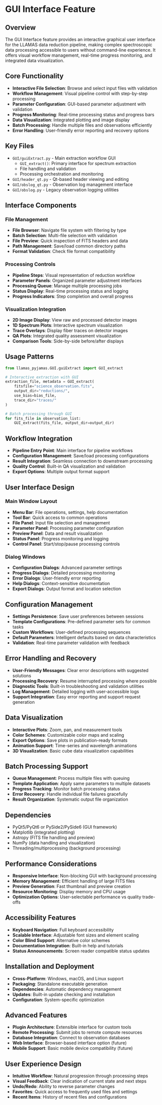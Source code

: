 # GUI Interface Feature

## Overview
The GUI Interface feature provides an interactive graphical user interface for the LLAMAS data reduction pipeline, making complex spectroscopic data processing accessible to users without command-line experience. It offers visual workflow management, real-time progress monitoring, and integrated data visualization.

## Core Functionality
- **Interactive File Selection**: Browse and select input files with validation
- **Workflow Management**: Visual pipeline control with step-by-step processing
- **Parameter Configuration**: GUI-based parameter adjustment with validation
- **Progress Monitoring**: Real-time processing status and progress bars
- **Data Visualization**: Integrated plotting and image display
- **Batch Processing**: Handle multiple files and observations efficiently
- **Error Handling**: User-friendly error reporting and recovery options

## Key Files
- `GUI/guiExtract.py` - Main extraction workflow GUI
  - `GUI_extract()`: Primary interface for spectrum extraction
  - File handling and validation
  - Processing orchestration and monitoring
- `GUI/header_qt.py` - Qt-based header viewing and editing
- `GUI/obslog_qt.py` - Observation log management interface
- `GUI/obslog.py` - Legacy observation logging utilities

## Interface Components

### File Management
- **File Browser**: Navigate file system with filtering by type
- **Batch Selection**: Multi-file selection with validation
- **File Preview**: Quick inspection of FITS headers and data
- **Path Management**: Save/load common directory paths
- **Format Validation**: Check file format compatibility

### Processing Controls
- **Pipeline Steps**: Visual representation of reduction workflow
- **Parameter Panels**: Organized parameter adjustment interfaces  
- **Processing Queue**: Manage multiple processing jobs
- **Status Display**: Real-time processing status and logging
- **Progress Indicators**: Step completion and overall progress

### Visualization Integration
- **2D Image Display**: View raw and processed detector images
- **1D Spectrum Plots**: Interactive spectrum visualization
- **Trace Overlays**: Display fiber traces on detector images  
- **QA Plots**: Integrated quality assessment visualization
- **Comparison Tools**: Side-by-side before/after displays

## Usage Patterns
```python
from llamas_pyjamas.GUI.guiExtract import GUI_extract

# Interactive extraction with GUI
extraction_file, metadata = GUI_extract(
    fitsfile="science_observation.fits",
    output_dir="reductions/",
    use_bias=bias_file,
    trace_dir="traces/"
)

# Batch processing through GUI
for fits_file in observation_list:
    GUI_extract(fits_file, output_dir=output_dir)
```

## Workflow Integration
- **Pipeline Entry Point**: Main interface for pipeline workflows
- **Configuration Management**: Save/load processing configurations
- **Result Integration**: Seamless connection to downstream processing
- **Quality Control**: Built-in QA visualization and validation
- **Export Options**: Multiple output format support

## User Interface Design

### Main Window Layout
- **Menu Bar**: File operations, settings, help documentation
- **Tool Bar**: Quick access to common operations
- **File Panel**: Input file selection and management
- **Parameter Panel**: Processing parameter configuration
- **Preview Panel**: Data and result visualization  
- **Status Panel**: Progress monitoring and logging
- **Control Panel**: Start/stop/pause processing controls

### Dialog Windows
- **Configuration Dialogs**: Advanced parameter settings
- **Progress Dialogs**: Detailed processing monitoring
- **Error Dialogs**: User-friendly error reporting
- **Help Dialogs**: Context-sensitive documentation
- **Export Dialogs**: Output format and location selection

## Configuration Management
- **Settings Persistence**: Save user preferences between sessions
- **Template Configurations**: Pre-defined parameter sets for common tasks
- **Custom Workflows**: User-defined processing sequences
- **Default Parameters**: Intelligent defaults based on data characteristics
- **Validation**: Real-time parameter validation with feedback

## Error Handling and Recovery
- **User-Friendly Messages**: Clear error descriptions with suggested solutions
- **Processing Recovery**: Resume interrupted processing where possible
- **Diagnostic Tools**: Built-in troubleshooting and validation utilities
- **Log Management**: Detailed logging with user-accessible logs
- **Support Integration**: Easy error reporting and support request generation

## Data Visualization
- **Interactive Plots**: Zoom, pan, and measurement tools
- **Color Schemes**: Customizable color maps and scaling
- **Export Options**: Save plots in publication-ready formats
- **Animation Support**: Time-series and wavelength animations
- **3D Visualization**: Basic cube data visualization capabilities

## Batch Processing Support
- **Queue Management**: Process multiple files with queuing
- **Template Application**: Apply same parameters to multiple datasets
- **Progress Tracking**: Monitor batch processing status
- **Error Recovery**: Handle individual file failures gracefully
- **Result Organization**: Systematic output file organization

## Dependencies
- PyQt5/PyQt6 or PySide2/PySide6 (GUI framework)
- Matplotlib (integrated plotting)
- Astropy (FITS file handling and preview)
- NumPy (data handling and visualization)
- Threading/multiprocessing (background processing)

## Performance Considerations
- **Responsive Interface**: Non-blocking GUI with background processing
- **Memory Management**: Efficient handling of large FITS files
- **Preview Generation**: Fast thumbnail and preview creation
- **Resource Monitoring**: Display memory and CPU usage
- **Optimization Options**: User-selectable performance vs quality trade-offs

## Accessibility Features
- **Keyboard Navigation**: Full keyboard accessibility
- **Scalable Interface**: Adjustable font sizes and element scaling
- **Color Blind Support**: Alternative color schemes
- **Documentation Integration**: Built-in help and tutorials
- **Status Announcements**: Screen reader compatible status updates

## Installation and Deployment
- **Cross-Platform**: Windows, macOS, and Linux support
- **Packaging**: Standalone executable generation
- **Dependencies**: Automatic dependency management
- **Updates**: Built-in update checking and installation
- **Configuration**: System-specific optimization

## Advanced Features
- **Plugin Architecture**: Extensible interface for custom tools
- **Remote Processing**: Submit jobs to remote compute resources
- **Database Integration**: Connect to observation databases
- **Web Interface**: Browser-based interface option (future)
- **Mobile Support**: Basic mobile device compatibility (future)

## User Experience Design
- **Intuitive Workflow**: Natural progression through processing steps
- **Visual Feedback**: Clear indication of current state and next steps  
- **Undo/Redo**: Ability to reverse parameter changes
- **Favorites**: Quick access to frequently used files and settings
- **Recent Items**: History of recent files and configurations